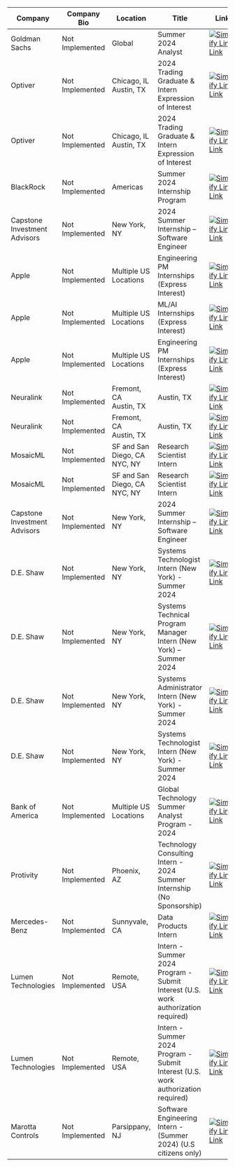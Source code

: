 | Company                      | Company Bio     | Location                           | Title                                                                             | Link                                                                                                                                                                                                                                                                                                                                                                                                                                                                                                                                                                       | Status |
| ---------------------------- | --------------- | ---------------------------------- | --------------------------------------------------------------------------------- | -------------------------------------------------------------------------------------------------------------------------------------------------------------------------------------------------------------------------------------------------------------------------------------------------------------------------------------------------------------------------------------------------------------------------------------------------------------------------------------------------------------------------------------------------------------------------- | ------ |
| Goldman Sachs                | Not Implemented | Global                             | Summer 2024 Analyst                                                               | [![Simplify Link](https://simplify.jobs/images/logos/logo.svg)](https://www.goldmansachs.com/careers/students/programs/americas/summer-analyst-program.html) [Link](https://www.goldmansachs.com/careers/students/programs/americas/summer-analyst-program.html)                                                                                                                                                                                                                                                                                                           | ✅     |
| Optiver                      | Not Implemented | Chicago, IL <br/> Austin, TX       | 2024 Trading Graduate & Intern Expression of Interest                             | [![Simplify Link](https://simplify.jobs/images/logos/logo.svg)](https://optiver.com/working-at-optiver/career-opportunities/6614387002) [Link](https://optiver.com/working-at-optiver/career-opportunities/6614387002)                                                                                                                                                                                                                                                                                                                                                     | ✅     |
| Optiver                      | Not Implemented | Chicago, IL <br/> Austin, TX       | 2024 Trading Graduate & Intern Expression of Interest                             | [![Simplify Link](https://simplify.jobs/images/logos/logo.svg)](https://optiver.com/working-at-optiver/career-opportunities/6614387002) [Link](https://optiver.com/working-at-optiver/career-opportunities/6614387002)                                                                                                                                                                                                                                                                                                                                                     | ✅     |
| BlackRock                    | Not Implemented | Americas                           | Summer 2024 Internship Program                                                    | [![Simplify Link](https://simplify.jobs/images/logos/logo.svg)](https://blackrock.tal.net/vx/lang-en-GB/mobile-0/brand-3/xf-232eb66ac89a/candidate/so/pm/1/pl/1/opp/7894-Summer-Internship-Program-Americas/en-GB) [Link](https://blackrock.tal.net/vx/lang-en-GB/mobile-0/brand-3/xf-232eb66ac89a/candidate/so/pm/1/pl/1/opp/7894-Summer-Internship-Program-Americas/en-GB)                                                                                                                                                                                               | ✅     |
| Capstone Investment Advisors | Not Implemented | New York, NY                       | 2024 Summer Internship – Software Engineer                                        | [![Simplify Link](https://simplify.jobs/images/logos/logo.svg)](https://www.capstoneco.com/careers/2024-summer-internship-software-engineer-nyc/?gh_jid=6784275002) [Link](https://www.capstoneco.com/careers/2024-summer-internship-software-engineer-nyc/?gh_jid=6784275002)                                                                                                                                                                                                                                                                                             | ✅     |
| Apple                        | Not Implemented | Multiple US Locations              | Engineering PM Internships (Express Interest)                                     | [![Simplify Link](https://simplify.jobs/images/logos/logo.svg)](https://jobs.apple.com/en-us/details/200480064/engineering-program-management-internships) [Link](https://jobs.apple.com/en-us/details/200480064/engineering-program-management-internships)                                                                                                                                                                                                                                                                                                               | ✅     |
| Apple                        | Not Implemented | Multiple US Locations              | ML/AI Internships (Express Interest)                                              | [![Simplify Link](https://simplify.jobs/images/logos/logo.svg)](https://jobs.apple.com/en-us/details/200480066/machine-learning-ai-internships) [Link](https://jobs.apple.com/en-us/details/200480066/machine-learning-ai-internships)                                                                                                                                                                                                                                                                                                                                     | ✅     |
| Apple                        | Not Implemented | Multiple US Locations              | Engineering PM Internships (Express Interest)                                     | [![Simplify Link](https://simplify.jobs/images/logos/logo.svg)](https://jobs.apple.com/en-us/details/200480064/engineering-program-management-internships) [Link](https://jobs.apple.com/en-us/details/200480064/engineering-program-management-internships)                                                                                                                                                                                                                                                                                                               | ✅     |
| Neuralink                    | Not Implemented | Fremont, CA <br/> Austin, TX       | Austin, TX                                                                        | [![Simplify Link](https://simplify.jobs/images/logos/logo.svg)](https://boards.greenhouse.io/neuralink/jobs/5552197003) [Link](https://boards.greenhouse.io/neuralink/jobs/5552197003)                                                                                                                                                                                                                                                                                                                                                                                     | ✅     |
| Neuralink                    | Not Implemented | Fremont, CA <br/> Austin, TX       | Austin, TX                                                                        | [![Simplify Link](https://simplify.jobs/images/logos/logo.svg)](https://boards.greenhouse.io/neuralink/jobs/5552197003) [Link](https://boards.greenhouse.io/neuralink/jobs/5552197003)                                                                                                                                                                                                                                                                                                                                                                                     | ✅     |
| MosaicML                     | Not Implemented | SF and San Diego, CA <br/> NYC, NY | Research Scientist Intern                                                         | [![Simplify Link](https://simplify.jobs/images/logos/logo.svg)](https://boards.greenhouse.io/mosaicml/jobs/4170454004) [Link](https://boards.greenhouse.io/mosaicml/jobs/4170454004)                                                                                                                                                                                                                                                                                                                                                                                       | ✅     |
| MosaicML                     | Not Implemented | SF and San Diego, CA <br/> NYC, NY | Research Scientist Intern                                                         | [![Simplify Link](https://simplify.jobs/images/logos/logo.svg)](https://boards.greenhouse.io/mosaicml/jobs/4170454004) [Link](https://boards.greenhouse.io/mosaicml/jobs/4170454004)                                                                                                                                                                                                                                                                                                                                                                                       | ✅     |
| Capstone Investment Advisors | Not Implemented | New York, NY                       | 2024 Summer Internship – Software Engineer                                        | [![Simplify Link](https://simplify.jobs/images/logos/logo.svg)](https://www.capstoneco.com/careers/2024-summer-internship-software-engineer-nyc/?gh_jid=6784275002) [Link](https://www.capstoneco.com/careers/2024-summer-internship-software-engineer-nyc/?gh_jid=6784275002)                                                                                                                                                                                                                                                                                             | ✅     |
| D.E. Shaw                    | Not Implemented | New York, NY                       | Systems Technologist Intern (New York) - Summer 2024                              | [![Simplify Link](https://simplify.jobs/images/logos/logo.svg)](https://www.deshaw.com/careers/systems-technologist-intern-new-york-summer-2024-4785) [Link](https://www.deshaw.com/careers/systems-technologist-intern-new-york-summer-2024-4785)                                                                                                                                                                                                                                                                                                                         | ✅     |
| D.E. Shaw                    | Not Implemented | New York, NY                       | Systems Technical Program Manager Intern (New York) – Summer 2024                 | [![Simplify Link](https://simplify.jobs/images/logos/logo.svg)](https://www.deshaw.com/careers/systems-technical-program-manager-intern-new-york-summer-2024-4786) [Link](https://www.deshaw.com/careers/systems-technical-program-manager-intern-new-york-summer-2024-4786)                                                                                                                                                                                                                                                                                               | ✅     |
| D.E. Shaw                    | Not Implemented | New York, NY                       | Systems Administrator Intern (New York) - Summer 2024                             | [![Simplify Link](https://simplify.jobs/images/logos/logo.svg)](https://www.deshaw.com/careers/systems-administrator-intern-new-york-summer-2024-4782) [Link](https://www.deshaw.com/careers/systems-administrator-intern-new-york-summer-2024-4782)                                                                                                                                                                                                                                                                                                                       | ✅     |
| D.E. Shaw                    | Not Implemented | New York, NY                       | Systems Technologist Intern (New York) - Summer 2024                              | [![Simplify Link](https://simplify.jobs/images/logos/logo.svg)](https://www.deshaw.com/careers/systems-technologist-intern-new-york-summer-2024-4785) [Link](https://www.deshaw.com/careers/systems-technologist-intern-new-york-summer-2024-4785)                                                                                                                                                                                                                                                                                                                         | ✅     |
| Bank of America              | Not Implemented | Multiple US Locations              | Global Technology Summer Analyst Program - 2024                                   | [![Simplify Link](https://simplify.jobs/images/logos/logo.svg)](https://bankcampuscareers.tal.net/vx/lang-en-GB/mobile-0/brand-4/xf-91c0e92d74a1/candidate/so/pm/1/pl/1/opp/10165-Global-Technology-Summer-Analyst-Program-2024/en-GB) [Link](https://bankcampuscareers.tal.net/vx/lang-en-GB/mobile-0/brand-4/xf-91c0e92d74a1/candidate/so/pm/1/pl/1/opp/10165-Global-Technology-Summer-Analyst-Program-2024/en-GB)                                                                                                                                                       | ✅     |
| Protivity                    | Not Implemented | Phoenix, AZ                        | Technology Consulting Intern - 2024 Summer Internship (No Sponsorship)            | [![Simplify Link](https://simplify.jobs/images/logos/logo.svg)](https://roberthalf.wd1.myworkdayjobs.com/en-US/ProtivitiNA/job/PHOENIX/Phoenix-Technology-Consulting-Intern---2024_JR-248209-2?Location_Country=bc33aa3152ec42d4995f4791a106ed09&Location_Region_State_Province=c7b20b0d4bc04711a00900569e9afabd) [Link](https://roberthalf.wd1.myworkdayjobs.com/en-US/ProtivitiNA/job/PHOENIX/Phoenix-Technology-Consulting-Intern---2024_JR-248209-2?Location_Country=bc33aa3152ec42d4995f4791a106ed09&Location_Region_State_Province=c7b20b0d4bc04711a00900569e9afabd) | ✅     |
| Mercedes-Benz                | Not Implemented | Sunnyvale, CA                      | Data Products Intern                                                              | [![Simplify Link](https://simplify.jobs/images/logos/logo.svg)](https://jobs.lever.co/MBRDNA/59ae463c-5d10-4bb6-9dfd-4e26c7d84a69) [Link](https://jobs.lever.co/MBRDNA/59ae463c-5d10-4bb6-9dfd-4e26c7d84a69)                                                                                                                                                                                                                                                                                                                                                               | ✅     |
| Lumen Technologies           | Not Implemented | Remote, USA                        | Intern - Summer 2024 Program - Submit Interest (U.S. work authorization required) | [![Simplify Link](https://simplify.jobs/images/logos/logo.svg)](https://jobs.lumen.com/global/en/job/324980/Intern-Summer-2024-Program-Submit-Interest) [Link](https://jobs.lumen.com/global/en/job/324980/Intern-Summer-2024-Program-Submit-Interest)                                                                                                                                                                                                                                                                                                                     | ✅     |
| Lumen Technologies           | Not Implemented | Remote, USA                        | Intern - Summer 2024 Program - Submit Interest (U.S. work authorization required) | [![Simplify Link](https://simplify.jobs/images/logos/logo.svg)](https://jobs.lumen.com/global/en/job/324980/Intern-Summer-2024-Program-Submit-Interest) [Link](https://jobs.lumen.com/global/en/job/324980/Intern-Summer-2024-Program-Submit-Interest)                                                                                                                                                                                                                                                                                                                     | ✅     |
| Marotta Controls             | Not Implemented | Parsippany, NJ                     | Software Engineering Intern - (Summer 2024) (U.S citizens only)                   | [![Simplify Link](https://simplify.jobs/images/logos/logo.svg)](https://marotta.com/job-openings/?gnk=job&gni=8a7883ac879c5eca0187ef4d715d4fd8&lang=en) [Link](https://marotta.com/job-openings/?gnk=job&gni=8a7883ac879c5eca0187ef4d715d4fd8&lang=en)                                                                                                                                                                                                                                                                                                                     | ✅     |
